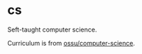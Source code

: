 # cs

Seft-taught computer science.

Curriculum is from [ossu/computer-science](https://github.com/ossu/computer-science).
